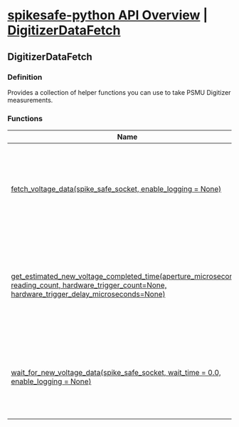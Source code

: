 # [spikesafe-python API Overview](/spikesafe_python_lib_docs/README.md) | [DigitizerDataFetch](/spikesafe_python_lib_docs/DigitizerDataFetch/README.md)

## DigitizerDataFetch

### Definition
Provides a collection of helper functions you can use to take PSMU Digitizer measurements.

### Functions
| Name | Description |
| - | - |
| [fetch_voltage_data(spike_safe_socket, enable_logging = None)](/spikesafe_python_lib_docs/DigitizerDataFetch/fetch_voltage_data/README.md) | Returns an array of voltage readings from the digitizer obtained through a fetch query. |
| [get_estimated_new_voltage_completed_time(aperture_microseconds, reading_count, hardware_trigger_count=None, hardware_trigger_delay_microseconds=None)](/spikesafe_python_lib_docs/DigitizerDataFetch/get_estimated_new_voltage_completed_time/README.md) | Returns the estimated time it will take for the SpikeSafe PSMU digitizer to acquire new voltage readings. |
| [wait_for_new_voltage_data(spike_safe_socket, wait_time = 0.0, enable_logging = None)](/spikesafe_python_lib_docs/DigitizerDataFetch/wait_for_new_voltage_data/README.md) | Queries the SpikeSafe PSMU digitizer until it responds that it has acquired new data. |